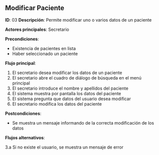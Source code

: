 
## Modificar Paciente

**ID**: 03
**Descripción**: Permite modificar uno o varios datos de un paciente

**Actores principales**: Secretario

**Precondiciones**:
* Existencia de pacientes en lista
* Haber seleccionado un paciente

**Flujo principal**:
1. El secretario desea modificar los datos de un paciente
2. El secretario abre el cuadro de diálogo de búsqueda en el menú principal
3. El secretario introduce el nombre y apellidos del paciente
4. El sistema muestra por pantalla los datos del paciente
5. El sistema pregunta que datos del usuario desea modificar
6. El secretario modifica los datos del paciente

**Postcondiciones**:

* Se muestra un mensaje informando de la correcta modificación de los datos

**Flujos alternativos**:

3.a Si no existe el usuario, se muestra un mensaje de error

